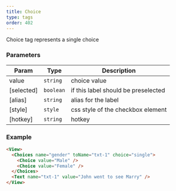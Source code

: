 ```yaml
---
title: Choice
type: tags
order: 402
---
```


Choice tag represents a single choice

### Parameters

| Param | Type | Description |
| --- | --- | --- |
| value | <code>string</code> | choice value |
| [selected] | <code>boolean</code> | if this label should be preselected |
| [alias] | <code>string</code> | alias for the label |
| [style] | <code>style</code> | css style of the checkbox element |
| [hotkey] | <code>string</code> | hotkey |

### Example  
```html
<View>
  <Choices name="gender" toName="txt-1" choice="single">
    <Choice value="Male" />
    <Choice value="Female" />
  </Choices>
  <Text name="txt-1" value="John went to see Marry" />
</View>
```
